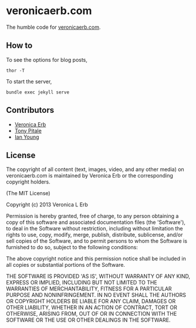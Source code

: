 # veronicaerb.com #
The humble code for [veronicaerb.com](http://veronicaerb.com).

## How to ##

To see the options for blog posts,

`thor -T`

To start the server,

`bundle exec jekyll serve`

## Contributors ##
* [Veronica Erb](https://github.com/veronicaerb)
* [Tony Pitale](https://github.com/tpitale/)
* [Ian Young](https://github.com/iangreenleaf/)

## License ##
The copyright of all content (text, images, video, and any other media) on veronicaerb.com is maintained by Veronica Erb or the corresponding copyright holders.

(The MIT License)

Copyright (c) 2013 Veronica L Erb

Permission is hereby granted, free of charge, to any person obtaining a copy of this software and associated documentation files (the 'Software'), to deal in the Software without restriction, including without limitation the rights to use, copy, modify, merge, publish, distribute, sublicense, and/or sell copies of the Software, and to permit persons to whom the Software is furnished to do so, subject to the following conditions:

The above copyright notice and this permission notice shall be included in all copies or substantial portions of the Software.

THE SOFTWARE IS PROVIDED 'AS IS', WITHOUT WARRANTY OF ANY KIND, EXPRESS OR IMPLIED, INCLUDING BUT NOT LIMITED TO THE WARRANTIES OF MERCHANTABILITY, FITNESS FOR A PARTICULAR PURPOSE AND NONINFRINGEMENT. IN NO EVENT SHALL THE AUTHORS OR COPYRIGHT HOLDERS BE LIABLE FOR ANY CLAIM, DAMAGES OR OTHER LIABILITY, WHETHER IN AN ACTION OF CONTRACT, TORT OR OTHERWISE, ARISING FROM, OUT OF OR IN CONNECTION WITH THE SOFTWARE OR THE USE OR OTHER DEALINGS IN THE SOFTWARE.